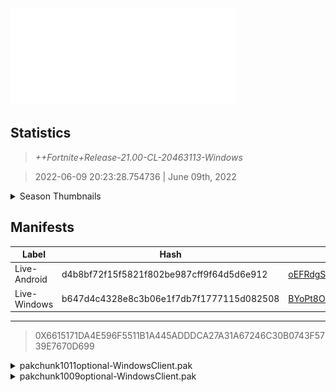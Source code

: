 <div style="pointer-events: none">
  <img style="pointer-events: none" src="https://raw.githubusercontent.com/Tectors/Archive/master/source/dependents/gen.21.00.svg" width="360" height="155">
<div>

## Statistics
> *++Fortnite+Release-21.00-CL-20463113-Windows*

> 2022-06-09 20:23:28.754736 | June 09th, 2022

<details>
  <summary>Season Thumbnails</summary>

  > Seasonal thumbnails are a season's normal ltms and their photos.

  | Name | ID |
  | - | - |
  | [Zero Build - Duos](https://raw.githubusercontent.com/Tectors/Archive/master/source/dependents/monthly-rotaton/playlist_nobuildbr_duo_21_00.png) | Playlist_NoBuildBR_Duo |
  | [Solo](https://raw.githubusercontent.com/Tectors/Archive/master/source/dependents/monthly-rotaton/playlist_defaultsolo_21_00.png) | Playlist_DefaultSolo |
  | [Zero Build - Trios](https://raw.githubusercontent.com/Tectors/Archive/master/source/dependents/monthly-rotaton/playlist_nobuildbr_trio_21_00.png) | Playlist_NoBuildBR_Trio |
  | [Zero Build - Solo](https://raw.githubusercontent.com/Tectors/Archive/master/source/dependents/monthly-rotaton/playlist_nobuildbr_solo_21_00.png) | Playlist_NoBuildBR_Solo |
</details>

## Manifests
| Label | Hash | Route |
| - | - | - |
| Live-Android | d4b8bf72f15f5821f802be987cff9f64d5d6e912 | [oEFRdgSe6mCYvSw9GEuE9qABvwN0_A](https://github.com/Tectors/Archive/blob/master/manifests/oEFRdgSe6mCYvSw9GEuE9qABvwN0_A.manifest) |
| Live-Windows | b647d4c4328e8c3b06e1f7db7f1777115d082508 | [BYoPt8OAt4JoMUHx9UC9ERHSMU776w](https://github.com/Tectors/Archive/blob/master/manifests/BYoPt8OAt4JoMUHx9UC9ERHSMU776w.manifest) |

---

> 0X6615171DA4E596F5511B1A445ADDDCA27A31A67246C30B0743F5739E7670D699

<details>
  <summary>pakchunk1011optional-WindowsClient.pak</summary>

  > FortniteGame/Content/Paks/pakchunk1011optional-WindowsClient.pak

  > 0x629EDDB0E60EEFBF06EEE4593588466A0D9D893EF4BE1BB68405AF933BED1E38

  <img src="https://raw.githubusercontent.com/Tectors/Archive/master/source/dependents/referred/Pickaxe_ID_796_IndigoMale.svg" width="100"> <img src="https://raw.githubusercontent.com/Tectors/Archive/master/source/dependents/referred/EID_Indigo.svg" width="100"> <img src="https://raw.githubusercontent.com/Tectors/Archive/master/source/dependents/referred/CID_A_397_Athena_Commando_M_Indigo.svg" width="100"> <img src="https://raw.githubusercontent.com/Tectors/Archive/master/source/dependents/referred/BID_A_002_IndigoMale.svg" width="100"> 
</details>

<details>
  <summary>pakchunk1009optional-WindowsClient.pak</summary>

  > FortniteGame/Content/Paks/pakchunk1009optional-WindowsClient.pak

  > 0xB221C5091CDE7C68C8252575837230E80B771DD0917FA65BB606723554173EAF

  </details>

